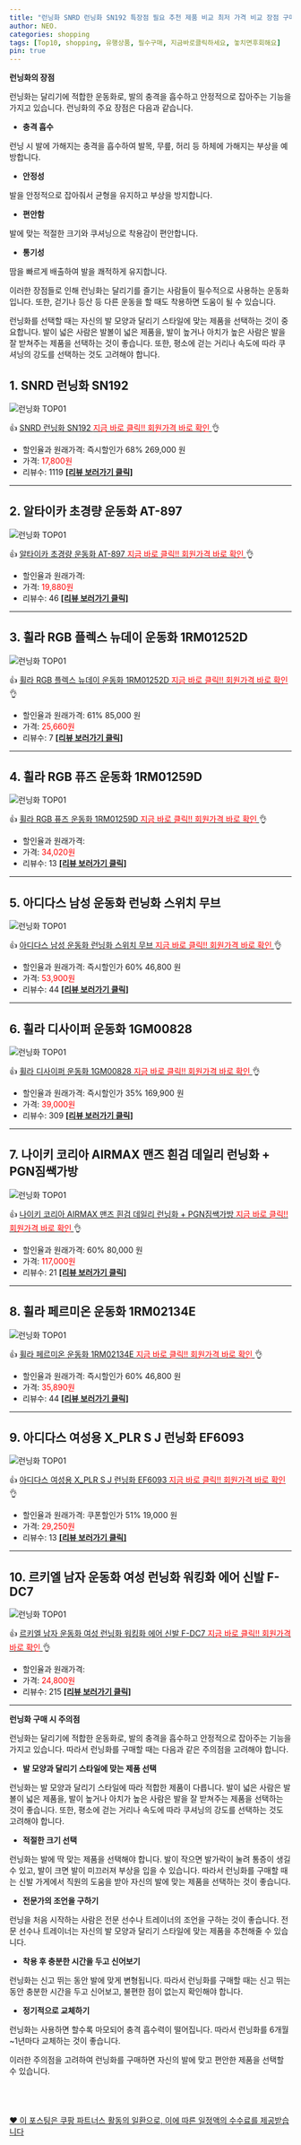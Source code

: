 ```yaml
---
title: "런닝화 SNRD 런닝화 SN192 특장점 필요 추천 제품 비교 최저 가격 비교 장점 구매 후기 구매평"
author: NEO.
categories: shopping
tags: [Top10, shopping, 유행상품, 필수구매, 지금바로클릭하세요, 놓치면후회해요]
pin: true
---
```

**런닝화의 장점**

런닝화는 달리기에 적합한 운동화로, 발의 충격을 흡수하고 안정적으로 잡아주는 기능을 가지고 있습니다. 런닝화의 주요 장점은 다음과 같습니다.

* **충격 흡수**

런닝 시 발에 가해지는 충격을 흡수하여 발목, 무릎, 허리 등 하체에 가해지는 부상을 예방합니다.

* **안정성**

발을 안정적으로 잡아줘서 균형을 유지하고 부상을 방지합니다.

* **편안함**

발에 맞는 적절한 크기와 쿠셔닝으로 착용감이 편안합니다.

* **통기성**

땀을 빠르게 배출하여 발을 쾌적하게 유지합니다.

이러한 장점들로 인해 런닝화는 달리기를 즐기는 사람들이 필수적으로 사용하는 운동화입니다. 또한, 걷기나 등산 등 다른 운동을 할 때도 착용하면 도움이 될 수 있습니다.

런닝화를 선택할 때는 자신의 발 모양과 달리기 스타일에 맞는 제품을 선택하는 것이 중요합니다. 발이 넓은 사람은 발볼이 넓은 제품을, 발이 높거나 아치가 높은 사람은 발을 잘 받쳐주는 제품을 선택하는 것이 좋습니다. 또한, 평소에 걷는 거리나 속도에 따라 쿠셔닝의 강도를 선택하는 것도 고려해야 합니다.

   

## 1. SNRD 런닝화 SN192

![런닝화 TOP01](https://thumbnail9.coupangcdn.com/thumbnails/remote/490x490ex/image/retail/images/2018/09/27/17/8/40daef83-84fd-4994-9596-9d430555b9de.jpg)


👍 [SNRD 런닝화 SN192 <font color=red> 지금 바로 클릭!! 회원가격 바로 확인 </font> ](https://link.coupang.com/re/AFFSDP?lptag=AF3617701&subid=GithubCoopas&pageKey=140376536&traceid=V0-153&itemId=409052867&vendorItemId=4001885322) 👌 


- 할인율과 원래가격: 즉시할인가 68%  269,000   원
- 가격: <span style='color:red'>17,800원</span>
- 리뷰수: 1119  [**[리뷰 보러가기 클릭]**](https://link.coupang.com/re/AFFSDP?lptag=AF3617701&subid=GithubCoopas&pageKey=140376536&traceid=V0-153&itemId=409052867&vendorItemId=4001885322)

---


   

## 2. 알타이카 초경량 운동화 AT-897

![런닝화 TOP01](https://thumbnail8.coupangcdn.com/thumbnails/remote/490x490ex/image/retail/images/2020/09/10/19/3/26c41272-aa61-46fa-9267-4f107a3cf03a.jpg)


👍 [알타이카 초경량 운동화 AT-897 <font color=red> 지금 바로 클릭!! 회원가격 바로 확인 </font> ](https://link.coupang.com/re/AFFSDP?lptag=AF3617701&subid=GithubCoopas&pageKey=2119208874&traceid=V0-153&itemId=3597740910&vendorItemId=71583463531) 👌 


- 할인율과 원래가격: 
- 가격: <span style='color:red'>19,880원</span>
- 리뷰수: 46  [**[리뷰 보러가기 클릭]**](https://link.coupang.com/re/AFFSDP?lptag=AF3617701&subid=GithubCoopas&pageKey=2119208874&traceid=V0-153&itemId=3597740910&vendorItemId=71583463531)

---


   

## 3. 휠라 RGB 플렉스 뉴데이 운동화 1RM01252D

![런닝화 TOP01](https://thumbnail6.coupangcdn.com/thumbnails/remote/490x490ex/image/rs_quotation_api/fxt7ub6o/bd87ffffe51845579d36549b92beb1a4.jpg)


👍 [휠라 RGB 플렉스 뉴데이 운동화 1RM01252D <font color=red> 지금 바로 클릭!! 회원가격 바로 확인 </font> ](https://link.coupang.com/re/AFFSDP?lptag=AF3617701&subid=GithubCoopas&pageKey=6329093492&traceid=V0-153&itemId=13227162832&vendorItemId=80485326162) 👌 


- 할인율과 원래가격: 61%  85,000   원
- 가격: <span style='color:red'>25,660원</span>
- 리뷰수: 7  [**[리뷰 보러가기 클릭]**](https://link.coupang.com/re/AFFSDP?lptag=AF3617701&subid=GithubCoopas&pageKey=6329093492&traceid=V0-153&itemId=13227162832&vendorItemId=80485326162)

---


   

## 4. 휠라 RGB 퓨즈 운동화 1RM01259D

![런닝화 TOP01](https://thumbnail10.coupangcdn.com/thumbnails/remote/490x490ex/image/rs_quotation_api/hxg8ar3j/1cae4b0ea7324cca858783a21c680112.jpg)


👍 [휠라 RGB 퓨즈 운동화 1RM01259D <font color=red> 지금 바로 클릭!! 회원가격 바로 확인 </font> ](https://link.coupang.com/re/AFFSDP?lptag=AF3617701&subid=GithubCoopas&pageKey=6329093451&traceid=V0-153&itemId=13238876723&vendorItemId=80496914741) 👌 


- 할인율과 원래가격: 
- 가격: <span style='color:red'>34,020원</span>
- 리뷰수: 13  [**[리뷰 보러가기 클릭]**](https://link.coupang.com/re/AFFSDP?lptag=AF3617701&subid=GithubCoopas&pageKey=6329093451&traceid=V0-153&itemId=13238876723&vendorItemId=80496914741)

---


   

## 5. 아디다스 남성 운동화 런닝화 스위치 무브

![런닝화 TOP01](https://thumbnail8.coupangcdn.com/thumbnails/remote/490x490ex/image/vendor_inventory/855d/776e9192f109e81ab0e4e0a975d927162ec402de24a8733b22c6f0a94e7d.jpg)


👍 [아디다스 남성 운동화 런닝화 스위치 무브 <font color=red> 지금 바로 클릭!! 회원가격 바로 확인 </font> ](https://link.coupang.com/re/AFFSDP?lptag=AF3617701&subid=GithubCoopas&pageKey=7493057678&traceid=V0-153&itemId=19597067619&vendorItemId=86704512259) 👌 


- 할인율과 원래가격: 즉시할인가 60%  46,800   원
- 가격: <span style='color:red'>53,900원</span>
- 리뷰수: 44  [**[리뷰 보러가기 클릭]**](https://link.coupang.com/re/AFFSDP?lptag=AF3617701&subid=GithubCoopas&pageKey=7493057678&traceid=V0-153&itemId=19597067619&vendorItemId=86704512259)

---


   

## 6. 휠라 디사이퍼 운동화 1GM00828

![런닝화 TOP01](https://thumbnail8.coupangcdn.com/thumbnails/remote/490x490ex/image/rs_quotation_api/2fdnzmqa/6f4ed0ae0029402ebf6dad17c8264e29.jpg)


👍 [휠라 디사이퍼 운동화 1GM00828 <font color=red> 지금 바로 클릭!! 회원가격 바로 확인 </font> ](https://link.coupang.com/re/AFFSDP?lptag=AF3617701&subid=GithubCoopas&pageKey=6329223903&traceid=V0-153&itemId=13235783366&vendorItemId=80493846538) 👌 


- 할인율과 원래가격: 즉시할인가 35%  169,900   원
- 가격: <span style='color:red'>39,000원</span>
- 리뷰수: 309  [**[리뷰 보러가기 클릭]**](https://link.coupang.com/re/AFFSDP?lptag=AF3617701&subid=GithubCoopas&pageKey=6329223903&traceid=V0-153&itemId=13235783366&vendorItemId=80493846538)

---


   

## 7. 나이키 코리아 AIRMAX 맨즈 흰검 데일리 런닝화 + PGN짐쌕가방

![런닝화 TOP01](https://thumbnail8.coupangcdn.com/thumbnails/remote/490x490ex/image/vendor_inventory/52af/0fded505f36b0d523d5b4ada8920620a7525c966ff2d49cdd7f2a2e1d962.jpg)


👍 [나이키 코리아 AIRMAX 맨즈 흰검 데일리 런닝화 + PGN짐쌕가방 <font color=red> 지금 바로 클릭!! 회원가격 바로 확인 </font> ](https://link.coupang.com/re/AFFSDP?lptag=AF3617701&subid=GithubCoopas&pageKey=7650548290&traceid=V0-153&itemId=20354932006&vendorItemId=87439196497) 👌 


- 할인율과 원래가격: 60%  80,000   원
- 가격: <span style='color:red'>117,000원</span>
- 리뷰수: 21  [**[리뷰 보러가기 클릭]**](https://link.coupang.com/re/AFFSDP?lptag=AF3617701&subid=GithubCoopas&pageKey=7650548290&traceid=V0-153&itemId=20354932006&vendorItemId=87439196497)

---


   

## 8. 휠라 페르미온 운동화 1RM02134E

![런닝화 TOP01](https://thumbnail9.coupangcdn.com/thumbnails/remote/490x490ex/image/retail/images/2805945502615432-e58e6d3e-a277-4cec-8f18-f90a08100383.jpg)


👍 [휠라 페르미온 운동화 1RM02134E <font color=red> 지금 바로 클릭!! 회원가격 바로 확인 </font> ](https://link.coupang.com/re/AFFSDP?lptag=AF3617701&subid=GithubCoopas&pageKey=6427582572&traceid=V0-153&itemId=13856597652&vendorItemId=81106594986) 👌 


- 할인율과 원래가격: 즉시할인가 60%  46,800   원
- 가격: <span style='color:red'>35,890원</span>
- 리뷰수: 44  [**[리뷰 보러가기 클릭]**](https://link.coupang.com/re/AFFSDP?lptag=AF3617701&subid=GithubCoopas&pageKey=6427582572&traceid=V0-153&itemId=13856597652&vendorItemId=81106594986)

---


   

## 9. 아디다스 여성용 X_PLR S J 런닝화 EF6093

![런닝화 TOP01](https://thumbnail6.coupangcdn.com/thumbnails/remote/490x490ex/image/rs_quotation_api/cacevave/5adc4c7093a84accbacf109fa388e419.jpg)


👍 [아디다스 여성용 X_PLR S J 런닝화 EF6093 <font color=red> 지금 바로 클릭!! 회원가격 바로 확인 </font> ](https://link.coupang.com/re/AFFSDP?lptag=AF3617701&subid=GithubCoopas&pageKey=6431014099&traceid=V0-153&itemId=13880137031&vendorItemId=81129953856) 👌 


- 할인율과 원래가격: 쿠폰할인가 51%  19,000   원
- 가격: <span style='color:red'>29,250원</span>
- 리뷰수: 13  [**[리뷰 보러가기 클릭]**](https://link.coupang.com/re/AFFSDP?lptag=AF3617701&subid=GithubCoopas&pageKey=6431014099&traceid=V0-153&itemId=13880137031&vendorItemId=81129953856)

---


   

## 10. 르키엘 남자 운동화 여성 런닝화 워킹화 에어 신발 F-DC7

![런닝화 TOP01](https://thumbnail10.coupangcdn.com/thumbnails/remote/490x490ex/image/vendor_inventory/f7f5/e53aa2dc290d16ba91a7b026680dc87fdd68cf5a24029f4779d3fd9f7713.jpg)


👍 [르키엘 남자 운동화 여성 런닝화 워킹화 에어 신발 F-DC7 <font color=red> 지금 바로 클릭!! 회원가격 바로 확인 </font> ](https://link.coupang.com/re/AFFSDP?lptag=AF3617701&subid=GithubCoopas&pageKey=7716903974&traceid=V0-153&itemId=20699568392&vendorItemId=87770813135) 👌 


- 할인율과 원래가격: 
- 가격: <span style='color:red'>24,800원</span>
- 리뷰수: 215  [**[리뷰 보러가기 클릭]**](https://link.coupang.com/re/AFFSDP?lptag=AF3617701&subid=GithubCoopas&pageKey=7716903974&traceid=V0-153&itemId=20699568392&vendorItemId=87770813135)

---
**런닝화 구매 시 주의점**

런닝화는 달리기에 적합한 운동화로, 발의 충격을 흡수하고 안정적으로 잡아주는 기능을 가지고 있습니다. 따라서 런닝화를 구매할 때는 다음과 같은 주의점을 고려해야 합니다.

* **발 모양과 달리기 스타일에 맞는 제품 선택**

런닝화는 발 모양과 달리기 스타일에 따라 적합한 제품이 다릅니다. 발이 넓은 사람은 발볼이 넓은 제품을, 발이 높거나 아치가 높은 사람은 발을 잘 받쳐주는 제품을 선택하는 것이 좋습니다. 또한, 평소에 걷는 거리나 속도에 따라 쿠셔닝의 강도를 선택하는 것도 고려해야 합니다.

* **적절한 크기 선택**

런닝화는 발에 딱 맞는 제품을 선택해야 합니다. 발이 작으면 발가락이 눌려 통증이 생길 수 있고, 발이 크면 발이 미끄러져 부상을 입을 수 있습니다. 따라서 런닝화를 구매할 때는 신발 가게에서 직원의 도움을 받아 자신의 발에 맞는 제품을 선택하는 것이 좋습니다.

* **전문가의 조언을 구하기**

런닝을 처음 시작하는 사람은 전문 선수나 트레이너의 조언을 구하는 것이 좋습니다. 전문 선수나 트레이너는 자신의 발 모양과 달리기 스타일에 맞는 제품을 추천해줄 수 있습니다.

* **착용 후 충분한 시간을 두고 신어보기**

런닝화는 신고 뛰는 동안 발에 맞게 변형됩니다. 따라서 런닝화를 구매할 때는 신고 뛰는 동안 충분한 시간을 두고 신어보고, 불편한 점이 없는지 확인해야 합니다.

* **정기적으로 교체하기**

런닝화는 사용하면 할수록 마모되어 충격 흡수력이 떨어집니다. 따라서 런닝화를 6개월~1년마다 교체하는 것이 좋습니다.

이러한 주의점을 고려하여 런닝화를 구매하면 자신의 발에 맞고 편안한 제품을 선택할 수 있습니다.<br><br><br><br><br> [ ❤  이 포스팅은 쿠팡 파트너스 활동의 일환으로, 이에 따른 일정액의 수수료를 제공받습니다](https://link.coupang.com/a/bcEFyh)